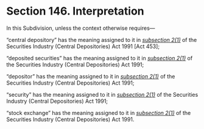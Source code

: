# Section 146. Interpretation

In this Subdivision, unless the context otherwise requires—

“central depository” has the meaning assigned to it in [_subsection 2\(1\)_](../../../part-1-preliminary/section-2-interpretation.md) of the Securities Industry \(Central Depositories\) Act 1991 \[Act 453\];

“deposited securities” has the meaning assigned to it in [_subsection 2\(1\)_](../../../part-1-preliminary/section-2-interpretation.md) of the Securities Industry \(Central Depositories\) Act 1991;

“depositor” has the meaning assigned to it in [_subsection 2\(1\)_](../../../part-1-preliminary/section-2-interpretation.md) of the Securities Industry \(Central Depositories\) Act 1991;

“security” has the meaning assigned to it in [_subsection 2\(1\)_](../../../part-1-preliminary/section-2-interpretation.md) of the Securities Industry \(Central Depositories\) Act 1991;

“stock exchange” has the meaning assigned to it in [_subsection 2\(1\)_](../../../part-1-preliminary/section-2-interpretation.md) of the Securities Industry \(Central Depositories\) Act 1991.

